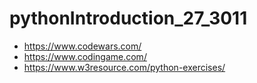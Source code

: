 # pythonIntroduction_27_3011


* https://www.codewars.com/
* https://www.codingame.com/
* https://www.w3resource.com/python-exercises/